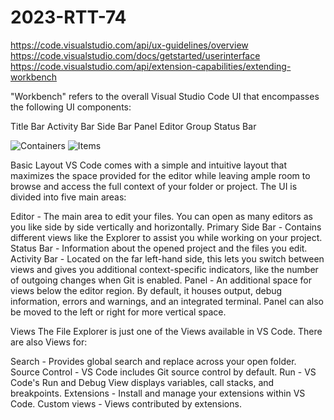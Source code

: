 # 2023-RTT-74
https://code.visualstudio.com/api/ux-guidelines/overview
https://code.visualstudio.com/docs/getstarted/userinterface
https://code.visualstudio.com/api/extension-capabilities/extending-workbench

"Workbench" refers to the overall Visual Studio Code UI that encompasses the following UI components:

Title Bar
Activity Bar
Side Bar
Panel
Editor Group
Status Bar

![Containers](https://github.com/vbossPS/2023-RTT-74/assets/140511338/aa70be0f-2fa1-458a-991b-7ecee2fdd45c)
![Items](https://github.com/vbossPS/2023-RTT-74/assets/140511338/aee432a4-2a01-436c-8d8f-6d8970a98c2a)

Basic Layout
VS Code comes with a simple and intuitive layout that maximizes the space provided for the editor while leaving ample room to browse and access the full context of your folder or project. The UI is divided into five main areas:

Editor - The main area to edit your files. You can open as many editors as you like side by side vertically and horizontally.
Primary Side Bar - Contains different views like the Explorer to assist you while working on your project.
Status Bar - Information about the opened project and the files you edit.
Activity Bar - Located on the far left-hand side, this lets you switch between views and gives you additional context-specific indicators, like the number of outgoing changes when Git is enabled.
Panel - An additional space for views below the editor region. By default, it houses output, debug information, errors and warnings, and an integrated terminal. Panel can also be moved to the left or right for more vertical space.

Views
The File Explorer is just one of the Views available in VS Code. There are also Views for:

Search - Provides global search and replace across your open folder.
Source Control - VS Code includes Git source control by default.
Run - VS Code's Run and Debug View displays variables, call stacks, and breakpoints.
Extensions - Install and manage your extensions within VS Code.
Custom views - Views contributed by extensions.
